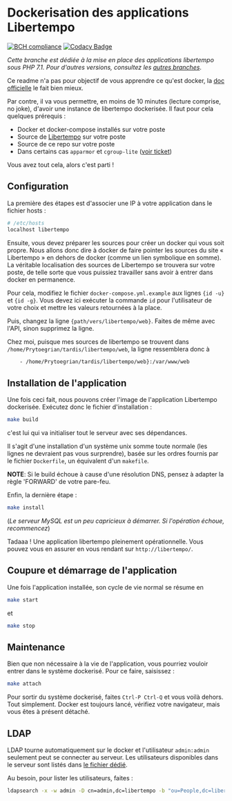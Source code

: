 # Dockerisation des applications Libertempo

[![BCH compliance](https://bettercodehub.com/edge/badge/libertempo/docker?branch=php71)](https://bettercodehub.com/)
[![Codacy Badge](https://api.codacy.com/project/badge/Grade/aada840da70941398538a1ec70950e16)](https://www.codacy.com/app/libertempo/docker)

*Cette branche est dédiée à la mise en place des applications libertempo sous PHP 7.1. Pour d'autres versions, consultez les [autres branches](https://github.com/libertempo/docker/branches)*.

Ce readme n'a pas pour objectif de vous apprendre ce qu'est docker, la [doc officielle](https://docs.docker.com/) le fait bien mieux.

Par contre, il va vous permettre, en moins de 10 minutes (lecture comprise, no joke), d'avoir une instance de libertempo dockerisée. Il faut pour cela quelques prérequis :

* Docker et docker-compose installés sur votre poste
* Source de [Libertempo](https://github.com/libertempo/web) sur votre poste
* Source de ce repo sur votre poste
* Dans certains cas `apparmor` et `cgroup-lite` ([voir ticket](https://github.com/Prytoegrian/libertempo-docker/issues/5))

Vous avez tout cela, alors c'est parti !

## Configuration
La première des étapes est d'associer une IP à votre application dans le fichier hosts :

```bash
# /etc/hosts
localhost libertempo
```

Ensuite, vous devez préparer les sources pour créer un docker qui vous soit propre. Nous allons donc dire à docker de faire pointer les sources du site « Libertempo » en dehors de docker (comme un lien symbolique en somme).
La véritable localisation des sources de Libertempo se trouvera sur votre poste, de telle sorte que vous puissiez travailler sans avoir à entrer dans docker en permanence.

Pour cela, modifiez le fichier `docker-compose.yml.example` aux lignes `{id -u}` et `{id -g}`. Vous devez ici exécuter la commande `id` pour l'utilisateur de votre choix et mettre les valeurs retournées à la place.

Puis, changez la ligne `{path/vers/libertempo/web}`. Faites de même avec l'API, sinon supprimez la ligne.

Chez moi, puisque mes sources de libertempo se trouvent dans `/home/Prytoegrian/tardis/libertempo/web`, la ligne ressemblera donc à

```bash
    - /home/Prytoegrian/tardis/libertempo/web}:/var/www/web
```

## Installation de l'application

Une fois ceci fait, nous pouvons créer l'image de l'application Libertempo dockerisée. Exécutez donc le fichier d'installation :

```bash
make build
```

c'est lui qui va initialiser tout le serveur avec ses dépendances.

Il s'agit d'une installation d'un système unix somme toute normale (les lignes ne devraient pas vous surprendre), basée sur les ordres fournis par le fichier `Dockerfile`, un équivalent d'un `makefile`.

**NOTE**: Si le build échoue à cause d'une résolution DNS, pensez à adapter la règle 'FORWARD' de votre pare-feu.

Enfin, la dernière étape :

```bash
make install
```

(*Le serveur MySQL est un peu capricieux à démarrer. Si l'opération échoue, recommencez*)

Tadaaa ! Une application libertempo pleinement opérationnelle. Vous pouvez vous en assurer en vous rendant sur `http://libertempo/`.

## Coupure et démarrage de l'application

Une fois l'application installée, son cycle de vie normal se résume en

```bash
make start
```

et

```bash
make stop
```

## Maintenance

Bien que non nécessaire à la vie de l'application, vous pourriez vouloir entrer dans le système dockerisé. Pour ce faire, saisissez :

```bash
make attach
```

Pour sortir du système dockerisé, faites `Ctrl-P Ctrl-Q` et vous voilà dehors. Tout simplement. Docker est toujours lancé, vérifiez votre navigateur, mais vous êtes à présent détaché.

## LDAP
LDAP tourne automatiquement sur le docker et l'utilisateur `admin:admin` seulement peut se connecter au serveur. Les utilisateurs disponibles dans le serveur sont listés dans [le fichier dédié](https://github.com/libertempo/docker/blob/master/containers/base/content.ldif).

Au besoin, pour lister les utilisateurs, faites :

```bash
ldapsearch -x -w admin -D cn=admin,dc=libertempo -b "ou=People,dc=libertempo"
```
